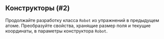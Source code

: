 ## Конструкторы (#2)

Продолжайте разработку класса `Robot` из упражнений в предыдущем атоме. Преобразуйте свойства, хранящие размер поля и текущие координаты, в параметры конструктора `Robot`.